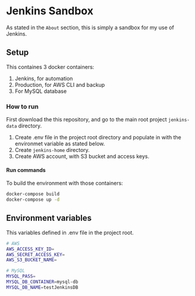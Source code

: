 # Jenkins Sandbox
As stated in the `About` section, this is simply a sandbox for my use of Jenkins.

## Setup
This containes 3 docker containers:
1. Jenkins, for automation
2. Production, for AWS CLI and backup
3. For MySQL database

### How to run
First download the this repository, and go to the main root project `jenkins-data` directory.
1. Create .env file in the project root directory and populate in with the environmet variable as stated below.
2. Create `jenkins-home` directory.
3. Create AWS account, with S3 bucket and access keys.

#### Run commands
To build the environment with those containers:
```bash
docker-compose build
docker-compose up -d
```


## Environment variables
This variables defined in .env file in the project root.

```bash
# AWS
AWS_ACCESS_KEY_ID=
AWS_SECRET_ACCESS_KEY=
AWS_S3_BUCKET_NAME=

# MySQL
MYSQL_PASS=
MYSQL_DB_CONTAINER=mysql-db
MYSQL_DB_NAME=testJenkinsDB
```